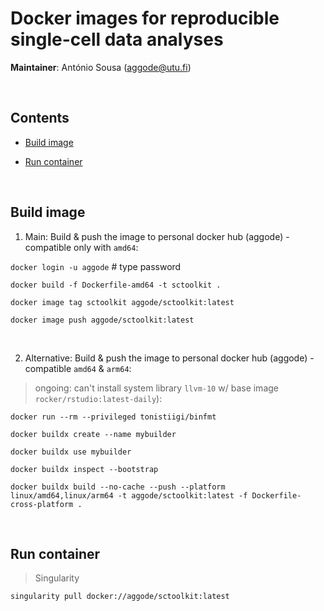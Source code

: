 # Docker images for reproducible single-cell data analyses

**Maintainer**: António Sousa (aggode@utu.fi)

<br>

## Contents

* [Build image](#build-image)

* [Run container](#run-container)


<br>

## Build image 

1. Main: Build & push the image to personal docker hub (aggode) - compatible only with `amd64`:

`docker login -u aggode` # type password

`docker build -f Dockerfile-amd64 -t sctoolkit .`

`docker image tag sctoolkit aggode/sctoolkit:latest`

`docker image push aggode/sctoolkit:latest`

<br>

2. Alternative: Build & push the image to personal docker hub (aggode) - compatible `amd64` & `arm64`: 

>ongoing: can't install system library `llvm-10` w/ base image `rocker/rstudio:latest-daily`):

`docker run --rm --privileged tonistiigi/binfmt`

`docker buildx create --name mybuilder`

`docker buildx use mybuilder`

`docker buildx inspect --bootstrap`

`docker buildx build --no-cache --push --platform linux/amd64,linux/arm64 -t aggode/sctoolkit:latest -f Dockerfile-cross-platform .`

<br>

## Run container

>Singularity

`singularity pull docker://aggode/sctoolkit:latest`



